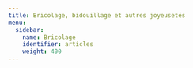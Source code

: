 ```yaml
---
title: Bricolage, bidouillage et autres joyeusetés
menu:
  sidebar:
    name: Bricolage
    identifier: articles
    weight: 400
---
```

